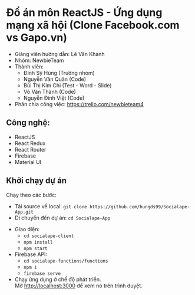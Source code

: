 # Đồ án môn ReactJS - Ứng dụng mạng xã hội (Clone Facebook.com vs Gapo.vn)

* Giảng viên hướng dẫn: Lê Văn Khanh
* Nhóm: NewbieTeam
* Thành viên: 
    - Đinh Sỹ Hùng (Trưởng nhóm)
    - Nguyễn Văn Quân (Code)
    - Bùi Thị Kim Chi (Test - Word - Slide)
    - Võ Văn Thành (Code)
    - Nguyễn Đình Việt (Code)
* Phân chia công việc: https://trello.com/newbieteam4

## Công nghệ:
* ReactJS
* React Redux
* React Router
* Firebase
* Material UI

## Khởi chạy dự án

Chạy theo các bước:

- Tải source về local: `git clone https://github.com/hungds99/Socialape-App.git`
- Di chuyển đến dự án: `cd Socialape-App`
* Giao diện:
    - `cd socialape-client`
    - `npm install`
    - `npm start`
 * Firebase API:
    - `cd socialape-functions/functions`
    - `npm i`
    - `firebase serve`
 * Chạy ứng dụng ở chế độ phát triển.\
Mở [http://localhost:3000](http://localhost:3000) để xem nó trên trình duyệt.
